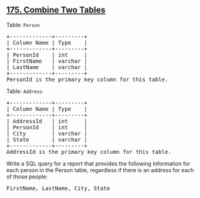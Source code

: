 ## [175. Combine Two Tables](https://leetcode.com/problems/combine-two-tables/)

<div><p>Table: <code>Person</code></p>

<pre>+-------------+---------+
| Column Name | Type    |
+-------------+---------+
| PersonId    | int     |
| FirstName   | varchar |
| LastName    | varchar |
+-------------+---------+
PersonId is the primary key column for this table.
</pre>

<p>Table: <code>Address</code></p>

<pre>+-------------+---------+
| Column Name | Type    |
+-------------+---------+
| AddressId   | int     |
| PersonId    | int     |
| City        | varchar |
| State       | varchar |
+-------------+---------+
AddressId is the primary key column for this table.
</pre>


<p>Write a SQL query for a report that provides the following information for each person in the Person table, regardless if there is an address for each of those people:</p>

<pre>FirstName, LastName, City, State
</pre>
</div></div>